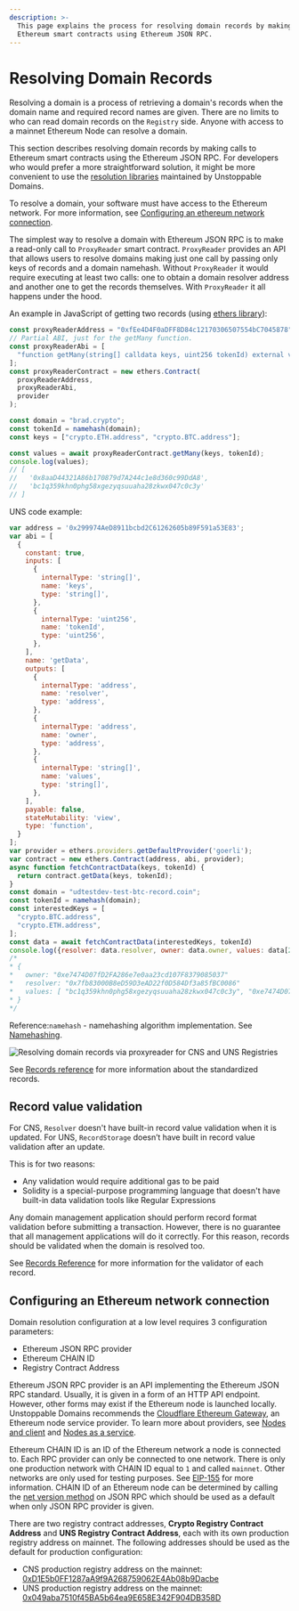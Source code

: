 ```yaml
---
description: >-
  This page explains the process for resolving domain records by making calls to
  Ethereum smart contracts using Ethereum JSON RPC.
---
```


# Resolving Domain Records

Resolving a domain is a process of retrieving a domain's records when the domain name and required record names are given. There are no limits to who can read domain records on the `Registry` side. Anyone with access to a mainnet Ethereum Node can resolve a domain.

This section describes resolving domain records by making calls to Ethereum smart contracts using the Ethereum JSON RPC. For developers who would prefer a more straightforward solution, it might be more convenient to use the [resolution libraries](https://github.com/unstoppabledomains?q=resolution) maintained by Unstoppable Domains.

To resolve a domain, your software must have access to the Ethereum network. For more information, see [Configuring an ethereum network connection](resolving-domain-records.md#configuring-an-ethereum-network-connection).

The simplest way to resolve a domain with Ethereum JSON RPC is to make a read-only call to `ProxyReader` smart contract. `ProxyReader` provides an API that allows users to resolve domains making just one call by passing only keys of records and a domain namehash. Without `ProxyReader` it would require executing at least two calls: one to obtain a domain resolver address and another one to get the records themselves. With `ProxyReader` it all happens under the hood.

An example in JavaScript of getting two records (using [ethers library](https://www.npmjs.com/package/ethers)):

```javascript
const proxyReaderAddress = "0xfEe4D4F0aDFF8D84c12170306507554bC7045878";
// Partial ABI, just for the getMany function.
const proxyReaderAbi = [
  "function getMany(string[] calldata keys, uint256 tokenId) external view returns (string[] memory)",
];
const proxyReaderContract = new ethers.Contract(
  proxyReaderAddress,
  proxyReaderAbi,
  provider
);

const domain = "brad.crypto";
const tokenId = namehash(domain);
const keys = ["crypto.ETH.address", "crypto.BTC.address"];

const values = await proxyReaderContract.getMany(keys, tokenId);
console.log(values);
// [
//   '0x8aaD44321A86b170879d7A244c1e8d360c99DdA8',
//   'bc1q359khn0phg58xgezyqsuuaha28zkwx047c0c3y'
// ]
```

UNS code example:

```javascript
var address = '0x299974AeD8911bcbd2C61262605b89F591a53E83';
var abi = [
  {
    constant: true,
    inputs: [
      {
        internalType: 'string[]',
        name: 'keys',
        type: 'string[]',
      },
      {
        internalType: 'uint256',
        name: 'tokenId',
        type: 'uint256',
      },
    ],
    name: 'getData',
    outputs: [
      {
        internalType: 'address',
        name: 'resolver',
        type: 'address',
      },
      {
        internalType: 'address',
        name: 'owner',
        type: 'address',
      },
      {
        internalType: 'string[]',
        name: 'values',
        type: 'string[]',
      },
    ],
    payable: false,
    stateMutability: 'view',
    type: 'function',
  }
];
var provider = ethers.providers.getDefaultProvider('goerli');
var contract = new ethers.Contract(address, abi, provider);
async function fetchContractData(keys, tokenId) {
  return contract.getData(keys, tokenId);
}
const domain = "udtestdev-test-btc-record.coin";
const tokenId = namehash(domain);
const interestedKeys = [
  "crypto.BTC.address",
  "crypto.ETH.address",
];
const data = await fetchContractData(interestedKeys, tokenId)
console.log({resolver: data.resolver, owner: data.owner, values: data[2]});
/*
* {
*   owner: "0xe7474D07fD2FA286e7e0aa23cd107F8379085037"
*   resolver: "0x7fb83000B8eD59D3eAD22f0D584Df3a85fBC0086"
*   values: [ "bc1q359khn0phg58xgezyqsuuaha28zkwx047c0c3y", "0xe7474D07fD2FA286e7e0aa23cd107F8379085037" ]
* }
*/
```

Reference:`namehash` - namehashing algorithm implementation. See [Namehashing](namehashing.md).

![Resolving domain records via proxyreader for CNS and UNS Registries](../../.gitbook/assets/domain-records-via-proxy-reader-smart-contract.png)

See [Records reference](records-reference.md) for more information about the standardized records.

## Record value validation

For CNS, `Resolver` doesn't have built-in record value validation when it is updated. For UNS, `RecordStorage` doesn’t have built in record value validation after an update.&#x20;

This is for two reasons:

* Any validation would require additional gas to be paid
* Solidity is a special-purpose programming language that doesn't have built-in data validation tools like Regular Expressions

Any domain management application should perform record format validation before submitting a transaction. However, there is no guarantee that all management applications will do it correctly. For this reason, records should be validated when the domain is resolved too.

See [Records Reference](records-reference.md) for more information for the validator of each record.

## Configuring an Ethereum network connection

Domain resolution configuration at a low level requires 3 configuration parameters:

* Ethereum JSON RPC provider
* Ethereum CHAIN ID
* Registry Contract Address

Ethereum JSON RPC provider is an API implementing the Ethereum JSON RPC standard. Usually, it is given in a form of an HTTP API endpoint. However, other forms may exist if the Ethereum node is launched locally. Unstoppable Domains recommends the [Cloudflare Ethereum Gateway](https://developers.cloudflare.com/distributed-web/ethereum-gateway), an Ethereum node service provider. To learn more about providers, see [Nodes and client](https://ethereum.org/en/developers/docs/nodes-and-clients/) and [Nodes as a service](https://ethereum.org/en/developers/docs/nodes-and-clients/nodes-as-a-service/).

Ethereum CHAIN ID is an ID of the Ethereum network a node is connected to. Each RPC provider can only be connected to one network. There is only one production network with CHAIN ID equal to `1` and called `mainnet`. Other networks are only used for testing purposes. See [EIP-155](https://eips.ethereum.org/EIPS/eip-155) for more information. CHAIN ID of an Ethereum node can be determined by calling the [net version method](https://eth.wiki/json-rpc/API#net\_version) on JSON RPC which should be used as a default when only JSON RPC provider is given.

There are two registry contract addresses, **Crypto Registry Contract Address** and **UNS Registry Contract Address**, each with its own production registry address on mainnet. The following addresses should be used as the default for production configuration:

* CNS production registry address on the mainnet: [0xD1E5b0FF1287aA9f9A268759062E4Ab08b9Dacbe](https://etherscan.io/address/0xD1E5b0FF1287aA9f9A268759062E4Ab08b9Dacbe)
* UNS production registry address on the mainnet: [0x049aba7510f45BA5b64ea9E658E342F904DB358D](https://etherscan.io/address/0x049aba7510f45BA5b64ea9E658E342F904DB358D)
